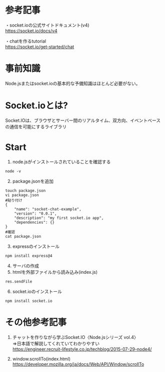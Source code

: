 # 参考記事
・socket.ioの公式サイトドキュメント(v4)<br>
https://socket.io/docs/v4

・chatを作るtutorial<br>
https://socket.io/get-started/chat


# 事前知識
Node.jsまたはsocket.ioの基本的な予備知識はほとんど必要がない。

# Socket.ioとは?
Socket.IOは、ブラウザとサーバー間のリアルタイム、双方向、イベントベースの通信を可能にするライブラリ

# Start
1. node.jsがインストールされていることを確認する
```
node -v
```
2. package.jsonを追加
```
touch package.json
vi package.json
#貼り付け
{
    "name": "socket-chat-example",
    "version": "0.0.1",
    "description": "my first socket.io app",
    "dependencies": {}
}
#確認
cat package.json

```
3. expressのインストール

```
npm install express@4
```

4. サーバの作成
5. htmlを外部ファイルから読み込み(index.js)
```
res.sendFile
```

6. socket.ioのインストール
```
npm install socket.io
```



# その他参考記事
1. チャットを作りながら学ぶSocket.IO〈Node.jsシリーズ vol.4〉<br>
=>日本語で解説してくれていてわかりやすい<br>
https://engineer.recruit-lifestyle.co.jp/techblog/2015-07-29-node4/

2. window.scrollTo(index.html)<br>
https://developer.mozilla.org/ja/docs/Web/API/Window/scrollTo